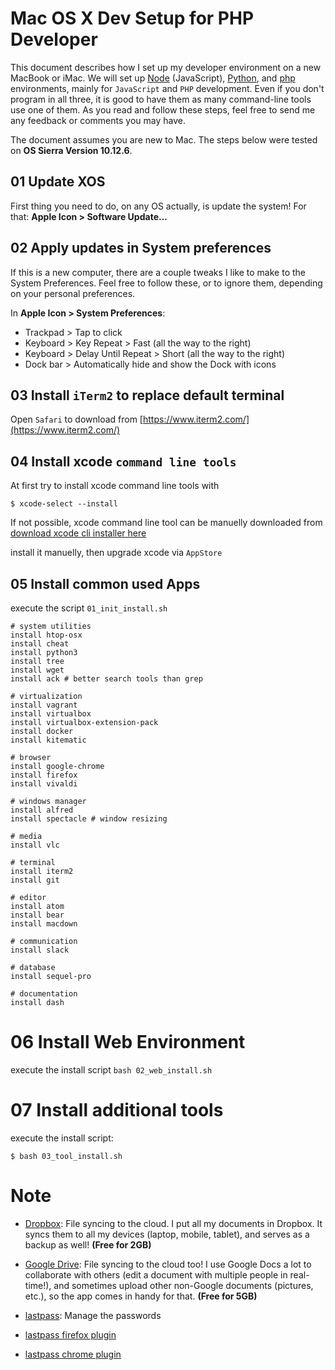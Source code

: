 # Mac OS X Dev Setup for PHP Developer

This document describes how I set up my developer environment on a new MacBook or iMac. We will set up [Node](http://nodejs.org/) (JavaScript), [Python](http://www.python.org/), and [php](http://php.net) environments, mainly for `JavaScript` and `PHP` development. Even if you don't program in all three, it is good to have them as many command-line tools use one of them. As you read  and follow these steps, feel free to send me any feedback or comments you may have.

The document assumes you are new to Mac. The steps below were tested on **OS Sierra Version 10.12.6**.

## 01 Update XOS

First thing you need to do, on any OS actually, is update the system! For that: **Apple Icon > Software Update...**

## 02 Apply updates in System preferences

If this is a new computer, there are a couple tweaks I like to make to the System Preferences. Feel free to follow these, or to ignore them, depending on your personal preferences.

In **Apple Icon > System Preferences**:

- Trackpad > Tap to click
- Keyboard > Key Repeat > Fast (all the way to the right)
- Keyboard > Delay Until Repeat > Short (all the way to the right)
- Dock bar > Automatically hide and show the Dock with icons


## 03 Install `iTerm2` to replace default terminal
Open `Safari` to download from [https://www.iterm2.com/](https://www.iterm2.com/)

## 04 Install xcode `command line tools`
At first try to install xcode command line tools with

`$ xcode-select --install`

If not possible, xcode command line tool can be manuelly downloaded from
[download xcode cli installer here](https://developer.apple.com/download/more/)

install it manuelly, then upgrade xcode via `AppStore`

## 05 Install common used Apps
execute the script `01_init_install.sh`

```
# system utilities
install htop-osx
install cheat
install python3
install tree
install wget
install ack # better search tools than grep

# virtualization
install vagrant
install virtualbox
install virtualbox-extension-pack
install docker
install kitematic

# browser
install google-chrome
install firefox
install vivaldi

# windows manager
install alfred
install spectacle # window resizing

# media
install vlc

# terminal
install iterm2
install git

# editor
install atom
install bear
install macdown

# communication
install slack

# database
install sequel-pro

# documentation
install dash
```
# 06 Install Web Environment
execute the install script `bash 02_web_install.sh`

# 07 Install additional tools
execute the install script:

`$ bash 03_tool_install.sh`

# Note
- [Dropbox](https://www.dropbox.com/): File syncing to the cloud. I put all my documents in Dropbox. It syncs them to all my devices (laptop, mobile, tablet), and serves as a backup as well! **(Free for 2GB)**

- [Google Drive](https://drive.google.com/): File syncing to the cloud too! I use Google Docs a lot to collaborate with others (edit a document with multiple people in real-time!), and sometimes upload other non-Google documents (pictures, etc.), so the app comes in handy for that. **(Free for 5GB)**

- [lastpass](https://www.lastpass.com/enfUfi6rz6RIaAlTqEALw_wcB): Manage the passwords
 - [lastpass firefox plugin](https://addons.mozilla.org/de/firefox/addon/lastpass-password-manager/)
 - [lastpass chrome plugin](https://chrome.google.com/webstore/detail/lastpass-free-password-ma/hdokiejnpimakedhajhdlcegeplioahd?hl=de)

